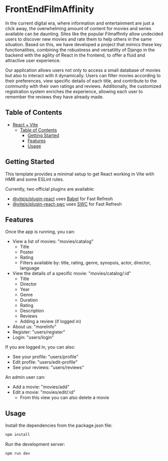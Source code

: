 # FrontEndFilmAffinity
In the current digital era, where information and entertainment are just a click away, the overwhelming amount of content for movies and series available can be daunting. Sites like the popular Filmaffinity allow undecided users to discover new movies and rate them to help others in the same situation. Based on this, we have developed a project that mimics these key functionalities, combining the robustness and versatility of Django in the backend with the agility of React in the frontend, to offer a fluid and attractive user experience.

Our application allows users not only to access a small database of movies but also to interact with it dynamically. Users can filter movies according to their preferences, view specific details of each title, and contribute to the community with their own ratings and reviews. Additionally, the customized registration system enriches the experience, allowing each user to remember the reviews they have already made.


## Table of Contents
- [React + Vite](#react--vite)
  - [Table of Contents](#table-of-contents)
    - [Getting Started](#getting-started)
    - [Features](#features)
    - [Usage](#usage)

## Getting Started
This template provides a minimal setup to get React working in Vite with HMR and some ESLint rules.

Currently, two official plugins are available:

- [@vitejs/plugin-react](https://github.com/vitejs/vite-plugin-react/blob/main/packages/plugin-react/README.md) uses [Babel](https://babeljs.io/) for Fast Refresh
- [@vitejs/plugin-react-swc](https://github.com/vitejs/vite-plugin-react-swc) uses [SWC](https://swc.rs/) for Fast Refresh

## Features
Once the app is running, you can:
- View a list of movies: "movies/catalog"
    - Title
    - Poster
    - Rating
    - Filters available by: title, rating, genre, synopsis, actor, director, language
- View the details of a specific movie: "movies/catalog/:id"
    - Title
    - Director
    - Year
    - Genre
    - Duration
    - Rating
    - Description
    - Reviews
    - Adding a review (if logged in)
- About us: "moreInfo"
- Register: "users/register"
- Login: "users/login"

If you are logged in, you can also:
- See your profile: "users/profile"
- Edit profile: "users/edit-profile"
- See your reviews: "users/reviews"

An admin user can:
- Add a movie: "movies/add"
- Edit a movie: "movies/edit/:id"
    - From this view you can also delete a movie



## Usage
Install the dependencies from the package.json file:
```bash
npm install
```

Run the development server:
```bash
npm run dev
```